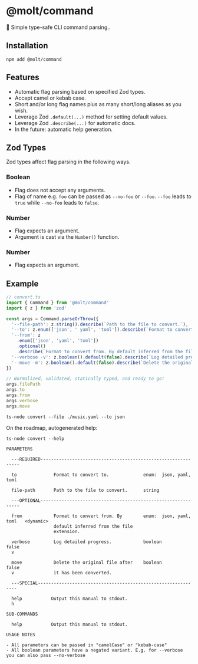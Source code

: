 # @molt/command

🌱 Simple type-safe CLI command parsing..

## Installation

```
npm add @molt/command
```

## Features

- Automatic flag parsing based on specified Zod types.
- Accept camel or kebab case.
- Short and/or long flag names plus as many short/long aliases as you wish.
- Leverage Zod `.default(...)` method for setting default values.
- Leverage Zod `.describe(...)` for automatic docs.
- In the future: automatic help generation.

## Zod Types

Zod types affect flag parsing in the following ways.

### Boolean

- Flag does not accept any arguments.
- Flag of name e.g. `foo` can be passed as `--no-foo` or `--foo`. `--foo` leads to `true` while `--no-foo` leads to `false`.

### Number

- Flag expects an argument.
- Argument is cast via the `Number()` function.

### Number

- Flag expects an argument.

## Example

```ts
// convert.ts
import { Command } from '@molt/command'
import { z } from 'zod'

const args = Command.parseOrThrow({
  '--file-path': z.string().describe(`Path to the file to convert.`),
  '--to': z.enum(['json', ' yaml', 'toml']).describe(`Format to convert to.`),
  '--from': z
    .enum(['json', 'yaml', 'toml'])
    .optional()
    .describe(`Format to convert from. By default inferred from the file extension.`),
  '--verbose -v': z.boolean().default(false).describe(`Log detailed progress as conversion executes.`),
  '--move -m': z.boolean().default(false).describe(`Delete the original file after it has been converted.`),
})

// Normalized, validated, statically typed, and ready to go!
args.filePath
args.to
args.from
args.verbose
args.move
```

```
ts-node convert --file ./music.yaml --to json
```

On the roadmap, autogenerated help:

```
ts-node convert --help

PARAMETERS

  ---REQUIRED--------------------------------------------------------------

  to              Format to convert to.             enum:  json, yaml, toml

  file-path       Path to the file to convert.      string

  ---OPTIONAL--------------------------------------------------------------

  from            Format to convert from. By        enum:  json, yaml, toml   <dynamic>
                  default inferred from the file
                  extension.

  verbose         Log detailed progress.            boolean                   false
  v

  move            Delete the original file after    boolean                   false
  v               it has been converted.

  ---SPECIAL--------------------------------------------------------------

  help           Output this manual to stdout.
  h

SUB-COMMANDS

  help           Output this manual to stdout.

USAGE NOTES

- All parameters can be passed in "camelCase" or "kebab-case"
- All boolean parameters have a negated variant. E.g. for --verbose you can also pass --no-verbose
```
